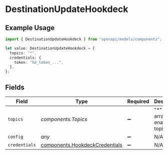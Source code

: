 # DestinationUpdateHookdeck

## Example Usage

```typescript
import { DestinationUpdateHookdeck } from "openapi/models/components";

let value: DestinationUpdateHookdeck = {
  topics: "*",
  credentials: {
    token: "hd_token_...",
  },
};
```

## Fields

| Field                                                                            | Type                                                                             | Required                                                                         | Description                                                                      | Example                                                                          |
| -------------------------------------------------------------------------------- | -------------------------------------------------------------------------------- | -------------------------------------------------------------------------------- | -------------------------------------------------------------------------------- | -------------------------------------------------------------------------------- |
| `topics`                                                                         | *components.Topics*                                                              | :heavy_minus_sign:                                                               | "*" or an array of enabled topics.                                               | *                                                                                |
| `config`                                                                         | *any*                                                                            | :heavy_minus_sign:                                                               | N/A                                                                              |                                                                                  |
| `credentials`                                                                    | [components.HookdeckCredentials](../../models/components/hookdeckcredentials.md) | :heavy_minus_sign:                                                               | N/A                                                                              |                                                                                  |
